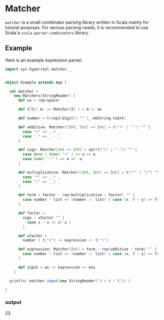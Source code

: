 Matcher
=======

*`matcher`* is a small combinator parsing library written in Scala mainly for tutorial purposes. For serious parsing needs, it is recommended to use Scala'a `scala-parser-combinators` library.


Example
-------

Here is an example expression parser.

```scala
import xyz.hyperreal.matcher._


object Example extends App {

  val matcher =
    new Matchers[StringReader] {
      def ws = rep(space)

      def t[S]( m: => Matcher[S] ) = m <~ ws

      def number = t(rep1(digit)) ^^ (_.mkString.toInt)

      def additive: Matcher[(Int, Int) => Int] = t("+" | "-") ^^ {
        case "+" => _ + _
        case "-" => _ - _
      }

      def sign: Matcher[Int => Int] = opt(t("+" | "-")) ^^ {
        case None | Some( "+" ) => a => a
        case Some( "-" ) => a => -a
      }

      def multiplicative: Matcher[(Int, Int) => Int] = t("*" | "/") ^^ {
        case "*" => _ * _
        case "/" => _ / _
      }

      def term = factor ~ rep(multiplicative ~ factor) ^^ {
        case number ~ list => (number /: list) { case (x, f ~ y) => f( x, y ) }
      }

      def factor =
        sign ~ ufactor ^^ {
          case s ~ u => s( u )
        }

      def ufactor =
        number | t("(") ~> expression <~ t(")")

      def expression: Matcher[Int] = term ~ rep(additive ~ term) ^^ {
        case number ~ list => (number /: list) { case (x, f ~ y) => f( x, y ) }
      }

      def input = ws ~> expression <~ eoi
    }

  println( matcher.input(new StringReader("3 + 4 * 5")) )

}
```

### output

23